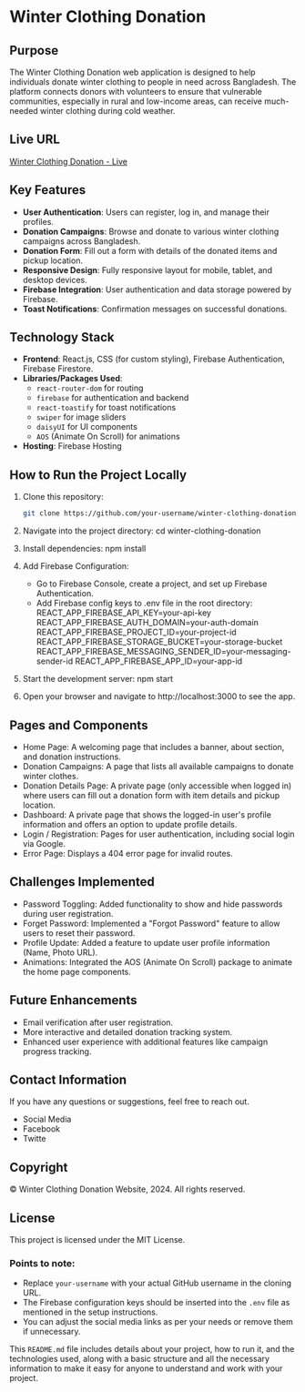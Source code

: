 # Winter Clothing Donation

## Purpose

The Winter Clothing Donation web application is designed to help individuals donate winter clothing to people in need across Bangladesh. The platform connects donors with volunteers to ensure that vulnerable communities, especially in rural and low-income areas, can receive much-needed winter clothing during cold weather.

## Live URL

[Winter Clothing Donation - Live](https://winter-clothing-donation-e20cd.web.app/)

## Key Features

- **User Authentication**: Users can register, log in, and manage their profiles.
- **Donation Campaigns**: Browse and donate to various winter clothing campaigns across Bangladesh.
- **Donation Form**: Fill out a form with details of the donated items and pickup location.
- **Responsive Design**: Fully responsive layout for mobile, tablet, and desktop devices.
- **Firebase Integration**: User authentication and data storage powered by Firebase.
- **Toast Notifications**: Confirmation messages on successful donations.

## Technology Stack

- **Frontend**: React.js, CSS (for custom styling), Firebase Authentication, Firebase Firestore.
- **Libraries/Packages Used**:
  - `react-router-dom` for routing
  - `firebase` for authentication and backend
  - `react-toastify` for toast notifications
  - `swiper` for image sliders
  - `daisyUI` for UI components
  - `AOS` (Animate On Scroll) for animations
- **Hosting**: Firebase Hosting

## How to Run the Project Locally

1. Clone this repository:

   ```bash
   git clone https://github.com/your-username/winter-clothing-donation.git

   ```

2. Navigate into the project directory:
   cd winter-clothing-donation

3. Install dependencies:
   npm install

4. Add Firebase Configuration:

   - Go to Firebase Console, create a project, and set up Firebase Authentication.
   - Add Firebase config keys to .env file in the root directory:
     REACT_APP_FIREBASE_API_KEY=your-api-key
     REACT_APP_FIREBASE_AUTH_DOMAIN=your-auth-domain
     REACT_APP_FIREBASE_PROJECT_ID=your-project-id
     REACT_APP_FIREBASE_STORAGE_BUCKET=your-storage-bucket
     REACT_APP_FIREBASE_MESSAGING_SENDER_ID=your-messaging-sender-id
     REACT_APP_FIREBASE_APP_ID=your-app-id

5. Start the development server:
   npm start

6. Open your browser and navigate to http://localhost:3000 to see the app.

## Pages and Components

- Home Page: A welcoming page that includes a banner, about section, and donation instructions.
- Donation Campaigns: A page that lists all available campaigns to donate winter clothes.
- Donation Details Page: A private page (only accessible when logged in) where users can fill out a donation form with item details and pickup location.
- Dashboard: A private page that shows the logged-in user's profile information and offers an option to update profile details.
- Login / Registration: Pages for user authentication, including social login via Google.
- Error Page: Displays a 404 error page for invalid routes.

## Challenges Implemented

- Password Toggling: Added functionality to show and hide passwords during user registration.
- Forget Password: Implemented a "Forgot Password" feature to allow users to reset their password.
- Profile Update: Added a feature to update user profile information (Name, Photo URL).
- Animations: Integrated the AOS (Animate On Scroll) package to animate the home page components.

## Future Enhancements

- Email verification after user registration.
- More interactive and detailed donation tracking system.
- Enhanced user experience with additional features like campaign progress tracking.

## Contact Information

If you have any questions or suggestions, feel free to reach out.

- Social Media
- Facebook
- Twitte

## Copyright

© Winter Clothing Donation Website, 2024. All rights reserved.

## License

This project is licensed under the MIT License.

### Points to note:

- Replace `your-username` with your actual GitHub username in the cloning URL.
- The Firebase configuration keys should be inserted into the `.env` file as mentioned in the setup instructions.
- You can adjust the social media links as per your needs or remove them if unnecessary.

This `README.md` file includes details about your project, how to run it, and the technologies used, along with a basic structure and all the necessary information to make it easy for anyone to understand and work with your project.
